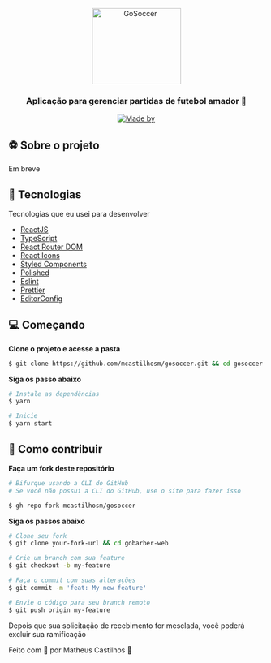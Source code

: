 <p align="center">
  <img src="https://raw.githubusercontent.com/mcastilhosm/gosoccer/master/src/assets/logo.png" height="150" width="175" alt="GoSoccer" />
</p>

<h3 align="center">
  Aplicação para gerenciar partidas de futebol amador 🚀
</h3>

<p align="center">
	<a href="https://www.linkedin.com/in/matheus-castilhos-a5a9a417a/" target="_blank" rel="noopener noreferrer">
    <img alt="Made by" src="https://img.shields.io/badge/made%20by-matheus%20castilhos-%23FF9000">
  </a>
</p>

## ⚽ Sobre o projeto

Em breve

## 🚀 Tecnologias

Tecnologias que eu usei para desenvolver

- [ReactJS](https://reactjs.org/)
- [TypeScript](https://www.typescriptlang.org/)
- [React Router DOM](https://reacttraining.com/react-router/)
- [React Icons](https://react-icons.netlify.com/#/)
- [Styled Components](https://styled-components.com/)
- [Polished](https://github.com/styled-components/polished)
- [Eslint](https://eslint.org/)
- [Prettier](https://prettier.io/)
- [EditorConfig](https://editorconfig.org/)

## 💻 Começando

**Clone o projeto e acesse a pasta**

```bash
$ git clone https://github.com/mcastilhosm/gosoccer.git && cd gosoccer
```

**Siga os passo abaixo**

```bash
# Instale as dependências
$ yarn

# Inicie
$ yarn start
```

## 🤔 Como contribuir

**Faça um fork deste repositório**

```bash
# Bifurque usando a CLI do GitHub
# Se você não possui a CLI do GitHub, use o site para fazer isso

$ gh repo fork mcastilhosm/gosoccer
```

**Siga os passos abaixo**

```bash
# Clone seu fork
$ git clone your-fork-url && cd gobarber-web

# Crie um branch com sua feature
$ git checkout -b my-feature

# Faça o commit com suas alterações
$ git commit -m 'feat: My new feature'

# Envie o código para seu branch remoto
$ git push origin my-feature
```

Depois que sua solicitação de recebimento for mesclada, você poderá excluir sua ramificação

Feito com 💜 por Matheus Castilhos 👋
